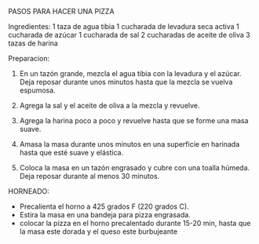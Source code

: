 PASOS PARA HACER UNA PIZZA

Ingredientes:
1 taza de agua tibia
1 cucharada de levadura seca activa
1 cucharada de azúcar
1 cucharada de sal
2 cucharadas de aceite de oliva
3 tazas de harina


Preparacion: 

1.  En un tazón grande, mezcla el agua tibia con la levadura y el azúcar. Deja reposar durante unos minutos hasta que la mezcla se vuelva espumosa.

2. Agrega la sal y el aceite de oliva a la mezcla y revuelve.

3. Agrega la harina poco a poco y revuelve hasta que se forme una masa suave.

4. Amasa la masa durante unos minutos en una superficie en harinada hasta que esté suave y elástica.

5. Coloca la masa en un tazón engrasado y cubre con una toalla húmeda. Deja reposar durante al menos 30 minutos.

HORNEADO: 
- Precalienta el horno a 425 grados F (220 grados C).
- Estira la masa en una bandeja para pizza engrasada.
- colocar la pizza en el horno precalentado durante 15-20 min, hasta que la masa este dorada y el queso este burbujeante
